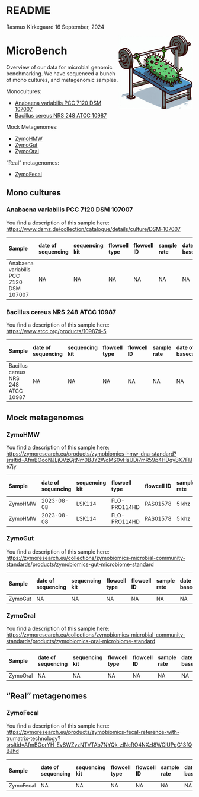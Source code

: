 README
================
Rasmus Kirkegaard
16 September, 2024

<img align="right" src="images/microbench.jpg" width="200">

# MicroBench

Overview of our data for microbial genomic benchmarking. We have
sequenced a bunch of mono cultures, and metagenomic samples.

Monocultures:

- [Anabaena variabilis PCC 7120 DSM
  107007](#anabaena-variabilis-pcc-7120-dsm-107007)
- [Bacillus cereus NRS 248 ATCC
  10987](bacillus-cereus-nrs-248-atcc-10987)

Mock Metagenomes:

- [ZymoHMW](#zymohmw)
- [ZymoGut](#zymogut)
- [ZymoOral](#zymooral)

“Real” metagenomes:

- [ZymoFecal](#zymofecal)

## Mono cultures

### Anabaena variabilis PCC 7120 DSM 107007

You find a description of this sample here:
<https://www.dsmz.de/collection/catalogue/details/culture/DSM-107007>

| Sample | date of sequencing | sequencing kit | flowcell type | flowcell ID | sample rate | date of basecalling | dorado version | basecall model version | fast | hac | hacdup | sup | supdup | allmods |
|:---|:---|:---|:---|:---|:---|:---|:---|:---|:---|:---|:---|:---|:---|:---|
| Anabaena variabilis PCC 7120 DSM 107007 | NA | NA | NA | NA | NA | NA | NA | NA | NA | NA | NA | NA | NA | NA |

### Bacillus cereus NRS 248 ATCC 10987

You find a description of this sample here:
<https://www.atcc.org/products/10987d-5>

| Sample | date of sequencing | sequencing kit | flowcell type | flowcell ID | sample rate | date of basecalling | dorado version | basecall model version | fast | hac | hacdup | sup | supdup | allmods |
|:---|:---|:---|:---|:---|:---|:---|:---|:---|:---|:---|:---|:---|:---|:---|
| Bacillus cereus NRS 248 ATCC 10987 | NA | NA | NA | NA | NA | NA | NA | NA | NA | NA | NA | NA | NA | NA |

## Mock metagenomes

### ZymoHMW

You find a description of this sample here:
<https://zymoresearch.eu/products/zymobiomics-hmw-dna-standard?srsltid=AfmBOooNJLjOVzGjtNm0BJY2WoMS0vHsUDi7mR59p4HDqyBX7FlJe7jy>

| Sample | date of sequencing | sequencing kit | flowcell type | flowcell ID | sample rate | date of basecalling | dorado version | basecall model version | fast | hac | hacdup | sup | supdup | allmods |
|:---|:---|:---|:---|:---|:---|:---|:---|:---|:---|:---|:---|:---|:---|:---|
| ZymoHMW | 2023-08-08 | LSK114 | FLO-PRO114HD | PAS01578 | 5 khz | 2024-09-13 | 0.7.3 | 5.0.0 | NA | NA | NA | “/projects/MicroBench/data/ <PAS01578.dorado0.7.3.bmdna_r10.4.1_e8.2_400bps@5.0.0>\_sup.sim.fastq.gz” | “/projects/MicroBench/data/ <PAS01578.dorado0.7.3.bmdna_r10.4.1_e8.2_400bps@5.0.0>\_sup.dup.fastq.gz” | NA |
| ZymoHMW | 2023-08-08 | LSK114 | FLO-PRO114HD | PAS01578 | 5 khz | 2023-12-16 | 0.3.4 | 4.2.0 | NA | NA | NA | <ftp://ftp.sra.ebi.ac.uk/vol1/run/ERR119/ERR11901474/PAS01578.dna_r10.4.1_e8.2_400bps_sup@v4.2.0.fastq.gz> | <ftp://ftp.sra.ebi.ac.uk/vol1/run/ERR119/ERR11901474/PAS01578.dna_r10.4.1_e8.2_400bps_sup@v4.2.0.fastq.gz> | NA |

### ZymoGut

You find a description of this sample here:
<https://zymoresearch.eu/collections/zymobiomics-microbial-community-standards/products/zymobiomics-gut-microbiome-standard>

| Sample | date of sequencing | sequencing kit | flowcell type | flowcell ID | sample rate | date of basecalling | dorado version | basecall model version | fast | hac | hacdup | sup | supdup | allmods |
|:---|:---|:---|:---|:---|:---|:---|:---|:---|:---|:---|:---|:---|:---|:---|
| ZymoGut | NA | NA | NA | NA | NA | NA | NA | NA | NA | NA | NA | NA | NA | NA |

### ZymoOral

You find a description of this sample here:
<https://zymoresearch.eu/collections/zymobiomics-microbial-community-standards/products/zymobiomics-oral-microbiome-standard>

| Sample | date of sequencing | sequencing kit | flowcell type | flowcell ID | sample rate | date of basecalling | dorado version | basecall model version | fast | hac | hacdup | sup | supdup | allmods |
|:---|:---|:---|:---|:---|:---|:---|:---|:---|:---|:---|:---|:---|:---|:---|
| ZymoOral | NA | NA | NA | NA | NA | NA | NA | NA | NA | NA | NA | NA | NA | NA |

## “Real” metagenomes

### ZymoFecal

You find a description of this sample here:
<https://zymoresearch.eu/products/zymobiomics-fecal-reference-with-trumatrix-technology?srsltid=AfmBOorYH_EvSWZvzNTVTAb7NYQk_zlNcRO4NXzI8WCiUPgG13fQBJhd>

| Sample | date of sequencing | sequencing kit | flowcell type | flowcell ID | sample rate | date of basecalling | dorado version | basecall model version | fast | hac | hacdup | sup | supdup | allmods |
|:---|:---|:---|:---|:---|:---|:---|:---|:---|:---|:---|:---|:---|:---|:---|
| ZymoFecal | NA | NA | NA | NA | NA | NA | NA | NA | NA | NA | NA | NA | NA | NA |
